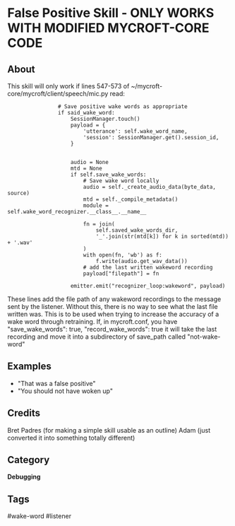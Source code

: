 # False Positive Skill - ONLY WORKS WITH MODIFIED MYCROFT-CORE CODE
## About
This skill will only work if lines 547-573 of ~/mycroft-core/mycroft/client/speech/mic.py read:
```
                # Save positive wake words as appropriate
                if said_wake_word:
                    SessionManager.touch()
                    payload = {
                        'utterance': self.wake_word_name,
                        'session': SessionManager.get().session_id,
                    }
                    

                    audio = None
                    mtd = None
                    if self.save_wake_words:
                        # Save wake word locally
                        audio = self._create_audio_data(byte_data, source)
                        mtd = self._compile_metadata()
                        module = self.wake_word_recognizer.__class__.__name__

                        fn = join(
                            self.saved_wake_words_dir,
                            '_'.join(str(mtd[k]) for k in sorted(mtd)) + '.wav'
                        )
                        with open(fn, 'wb') as f:
                            f.write(audio.get_wav_data())
                        # add the last written wakeword recording
                        payload["filepath"] = fn

                    emitter.emit("recognizer_loop:wakeword", payload)
```
These lines add the file path of any wakeword recordings to the message sent by the listener. Without this, there is no way to see what the last file written was. 
This is to be used when trying to increase the accuracy of a wake word through retraining. If, in mycroft.conf, you have
    "save_wake_words": true,
    "record_wake_words": true
it will take the last recording and move it into a subdirectory of save_path called "not-wake-word"

## Examples
* "That was a false positive"
* "You should not have woken up"

## Credits
Bret Padres (for making a simple skill usable as an outline)
Adam (just converted it into something totally different)

## Category
**Debugging**

## Tags
#wake-word
#listener

